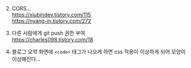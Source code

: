 2. CORS...  
https://xiubindev.tistory.com/115  
https://nyang-in.tistory.com/272  

3. 다른 사람에게 git push 권한 부여  
https://charles098.tistory.com/18  

4. 블로그 요약 화면에 `<code>` 태그가 나오게 하면 css 적용이 이상하게 되어 모양이 이상해진다...